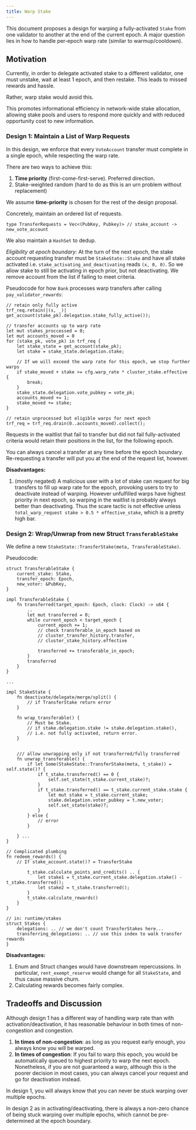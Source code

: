 ```yaml
---
title: Warp Stake
---
```


This document proposes a design for warping a fully-activated `Stake` from one validator to another at the end of the current epoch. A major question lies in how to handle per-epoch warp rate (similar to warmup/cooldown).

## Motivation
Currently, in order to delegate activated stake to a different validator, one must unstake, wait at least 1 epoch, and then restake. This leads to missed rewards and hassle.

Rather, warp stake would avoid this.

This promotes informational efficiency in network-wide stake allocation, allowing stake pools and users to respond more quickly and with reduced opportunity cost to new information.

### Design 1: Maintain a List of Warp Requests
In this design, we enforce that every `VoteAccount` transfer must complete in a single epoch, while respecting the warp rate.

There are two ways to achieve this:
1. **Time priority** (first-come-first-serve). Preferred direction.
2. Stake-weighted random (hard to do as this is an urn problem without replacement)

We assume **time-priority** is chosen for the rest of the design proposal.


Concretely, maintain an ordered list of requests. 

`type TransferRequests = Vec<(PubKey, Pubkey)> // stake_account -> new_vote_account`

We also maintain a `HashSet` to dedup.

*Eligibility at epoch boundary:* At the turn of the next epoch, the stake account requesting transfer must be `StakeState::Stake` and have all stake activated  i.e. `stake_activating_and_deactivating` reads `(x, 0, 0)`. So we allow stake to still be activating in epoch prior, but not deactivating. We remove account from the list if failing to meet criteria. 

Pseudocode for how `Bank` processes warp transfers after calling `pay_validator_rewards`:
```
// retain only fully active
trf_req.retain(|(s, _)| get_account(stake_pk).delegation.stake_fully_active());

// transfer accounts up to warp rate
let mut stakes_proccessed = 0;
let mut accounts_moved = 0
for (stake_pk, vote_pk) in trf_req {
    let stake_state = get_account(stake_pk);
    let stake = stake_state.delegation.stake;
    
    // If we will exceed the warp rate for this epoch, we stop further warps
    if stake_moved + stake >= cfg.warp_rate * cluster_stake.effective {
        break;
    }
    stake_state.delegation.vote_pubkey = vote_pk;
    accounts_moved += 1;
    stake_moved += stake;
}

// retain unprocessed but eligible warps for next epoch
trf_req = trf_req.drain(0..accounts_moved).collect();
```

Requests in the waitlist that fail to transfer but did not fail fully-activated criteria would retain their positions in the list, for the following epoch.

You can always cancel a transfer at any time before the epoch boundary. Re-requesting a transfer will put you at the end of the request list, however.


**Disadvantages:**
1. (mostly negated) A malicious user with a lot of stake can request for big transfers to fill up warp rate for the epoch, provoking users to try to deactivate instead of warping. However unfulfilled warps have highest priority in next epoch, so warping in the waitlist is probably always better than deactivating. Thus the scare tactic is not effective unless `total_warp_request stake > 0.5 * effective_stake`, which is a pretty high bar.

### Design 2: Wrap/Unwrap from new Struct `TransferableStake`
We define a new `StakeState::TransferStake(meta, TransferableStake)`.

Pseudocode:
```
struct TransferableStake {
    current_stake: Stake,
    transfer_epoch: Epoch,
    new_voter: &PubKey,
}

impl TransferableStake {
    fn transferred(target_epoch: Epoch, clock: Clock) -> u64 {
        ..
        let mut transferred = 0;
        while current_epoch < target_epoch {
            current_epoch += 1;
            // check transferable_in_epoch based on 
            // cluster_transfer_history.transfer, 
            // cluster_stake_history.effective

            transferred += transferable_in_epoch;
        }
        transferred
    }
}

...

impl StakeState {
    fn deactivate/delegate/merge/split() {
        // if TransferStake return error
    }
    
    fn wrap_transferable() {
        // Must be Stake. 
        // if stake.delegation.stake != stake.delegation.stake(), 
        // i.e. not fully activated, return error.
    }

    
    /// allow unwrapping only if not transferred/fully transferred
    fn unwrap_transferable() {
        if let Some(StakeState::TransferStake(meta, t_stake)) = self.state()? {
            if t_stake.transferred() == 0 {
                self.set_state(t_stake.current_stake)?;
            }
            if t_stake.transferred() == t_stake.current_stake.stake {
                let mut stake = t_stake.current_stake;
                stake.delegation.voter_pubkey = t.new_voter;
                self.set_state(stake)?;
            }
        } else {
            // error
        }
        
    } ...
}

// Complicated plumbing
fn redeem_rewards() {
    // If stake_account.state()? = TransferStake 
    
        t_stake.calculate_points_and_credits() .. {
            let stake1 = t_stake.current_stake.delegation.stake() - t_stake.transferred();
            let stake2 = t_stake.transferred();
        }
        t_stake.calculate_rewards()
    }
}

// in: runtime/stakes
struct Stakes {
    delegations: .. // we don't count TransferStakes here...
    transferring_delegations: .. // use this index to walk transfer rewards
}
```

**Disadvantages:**
1. Enum and Struct changes would have downstream repercussions. In particular, `rent_exempt_reserve` would change for all `StakeState`, and thus cause massive churn.
2. Calculating rewards becomes fairly complex.

## Tradeoffs and Discussion
Although design 1 has a different way of handling warp rate than with activation/deactivation, it has reasonable behaviour in both times of non-congestion and congestion.

1. **In times of non-congestion**: as long as you request early enough, you always know you will be warped. 
2. **In times of congestion**: If you fail to warp this epoch, you would be automatically queued to highest priority to warp the next epoch. 
    Nonetheless, if you are not guaranteed a warp, although this is the poorer decision in most cases, you can always cancel your request and go for deactivation instead. 

In design 1, you will always know that you can never be stuck warping over multiple epochs. 

In design 2 as in activating/deactivating, there is always a non-zero chance of being stuck warping over multiple epochs, which cannot be pre-determined at the epoch boundary.
